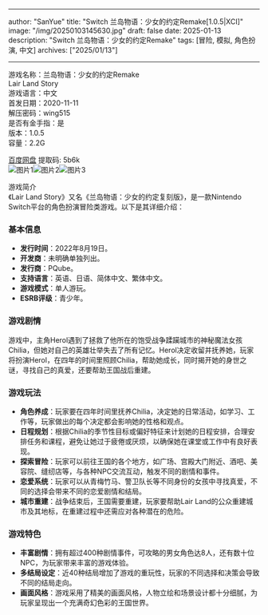 
---
author: "SanYue"
title: "Switch 兰岛物语：少女的约定Remake[1.0.5|XCI]"
image: "/img/20250103145630.jpg"
draft: false
date: 2025-01-13
description: "Switch 兰岛物语：少女的约定Remake"
tags: [冒险, 模拟, 角色扮演, 中文]
archives: ["2025/01/13"]

---

游戏名称：兰岛物语：少女的约定Remake   
Lair Land Story    
游戏语言：中文  
首发日期：2020-11-11  
解压密码：wing515  
是否有金手指：是  
版本：1.0.5   
容量：2.2G

[百度网盘](https://pan.baidu.com/s/1tbXrdV3OOjdWy3u1aX8nyw) 提取码: 5b6k  
![图片1](/img/b3824e.jpg)![图片2](/img/bd050c.jpg)![图片3](/img/ecd0ec.jpg)  

游戏简介  
《Lair Land Story》又名《兰岛物语：少女的约定复刻版》，是一款Nintendo Switch平台的角色扮演冒险类游戏。以下是其详细介绍：

### 基本信息
- **发行时间**：2022年8月19日。
- **开发商**：未明确单独列出。
- **发行商**：PQube。
- **支持语言**：英语、日语、简体中文、繁体中文。
- **游戏模式**：单人游玩。
- **ESRB评级**：青少年。

### 游戏剧情
游戏中，主角Herol遇到了拯救了他所在的饱受战争蹂躏城市的神秘魔法女孩Chilia，但她对自己的英雄壮举失去了所有记忆。Herol决定收留并抚养她，玩家将扮演Herol，在四年的时间里照顾Chilia，帮助她成长，同时揭开她的身世之谜，寻找自己的真爱，还要帮助王国战后重建。

### 游戏玩法
- **角色养成**：玩家要在四年时间里抚养Chilia，决定她的日常活动，如学习、工作等，玩家做出的每个决定都会影响她的性格和观点。
- **日程规划**：根据Chilia的季节性目标或偏好特征来计划她的日程安排，合理安排任务和课程，避免让她过于疲倦或厌烦，以确保她在课堂或工作中有良好表现。
- **探索冒险**：玩家可以前往王国的各个地方，如广场、宫殿大门附近、酒吧、美容院、缝纫店等，与各种NPC交流互动，触发不同的剧情和事件。
- **恋爱系统**：玩家可以从青梅竹马、警卫队长等不同身份的女孩中寻找真爱，不同的选择会带来不同的恋爱剧情和结局。
- **城市重建**：战争结束后，王国需要重建，玩家要帮助Lair Land的公众重建城市及其地标，在重建过程中还需应对各种潜在的危险。

### 游戏特色
- **丰富剧情**：拥有超过400种剧情事件，可攻略的男女角色达8人，还有数十位NPC，为玩家带来丰富的游戏体验。
- **多结局设定**：近40种结局增加了游戏的重玩性，玩家的不同选择和决策会导致不同的结局走向。
- **画面风格**：游戏采用了精美的画面风格，人物立绘和场景设计都十分细腻，为玩家呈现出一个充满奇幻色彩的王国世界。
